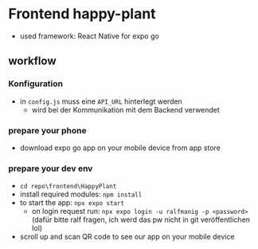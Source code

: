 # Frontend happy-plant
- used framework: React Native for expo go

## workflow
### Konfiguration
- in `config.js` muss eine `API_URL` hinterlegt werden 
    - wird bei der Kommunikation mit dem Backend verwendet
### prepare your phone
- download expo go app on your mobile device from app store
### prepare your dev env
- `cd repo\frontend\HappyPlant`
- install required modules: `npm install`
- to start the app: `npx expo start`
    - on login request run: `npx expo login -u ralfmanig -p <password>` (dafür bitte ralf fragen, ich werd das pw nicht in git veröffentlichen lol)
- scroll up and scan QR code to see our app on your mobile device
